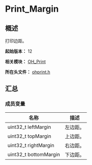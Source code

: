 # Print_Margin
<!--Kit: Basic Services Kit-->	
<!--Subsystem: Print-->	
<!--Owner: @guoshengbang-->	
<!--Designer: @Q-haosu-->	
<!--Tester: @Q-haosu-->	
<!--Adviser: @fang-jinxu-->

## 概述

打印边距。

**起始版本：** 12

**相关模块：** [OH_Print](capi-oh-print.md)

**所在头文件：** [ohprint.h](capi-ohprint-h.md)

## 汇总

### 成员变量

| 名称 | 描述 |
| -- | -- |
| uint32_t leftMargin | 左边距。 |
| uint32_t topMargin | 上边距。 |
| uint32_t rightMargin | 右边距。 |
| uint32_t bottomMargin | 下边距。 |


